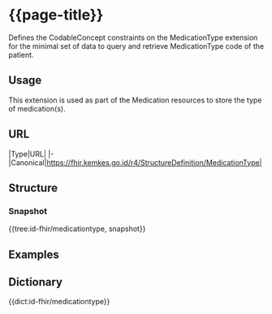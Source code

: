 # {{page-title}}
Defines the CodableConcept constraints on the MedicationType extension for the minimal set of data to query and retrieve MedicationType code of the patient.

## Usage
This extension is used as part of the Medication resources to store the type of medication(s).

## URL
|Type|URL|
|-
|Canonical|https://fhir.kemkes.go.id/r4/StructureDefinition/MedicationType|

## Structure
### Snapshot
<div>
{{tree:id-fhir/medicationtype, snapshot}}
</div>

## Examples

## Dictionary
{{dict:id-fhir/medicationtype}} 
